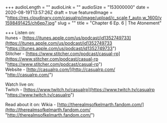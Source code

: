 +++
audioLength = ""
audioLink = ""
audioSize = "153000000"
date = 2020-08-19T13:57:26Z
draft = true
featuredImage = "https://res.cloudinary.com/casualrp/image/upload/c_scale,f_auto,w_1600/v1598491425/ch6ep7.jpg"
slug = ""
title = "Chapter 6 Ep. 6 | The Atonement"

+++
Listen on:   
 Itunes - [https://itunes.apple.com/us/podcast/id1352749733](https://itunes.apple.com/us/podcast/id1352749733 "https://itunes.apple.com/us/podcast/id1352749733")   
 Stitcher - [https://www.stitcher.com/podcast/casual-rp](https://www.stitcher.com/podcast/casual-rp "https://www.stitcher.com/podcast/casual-rp")   
 Website - [http://casualrp.com/](http://casualrp.com/ "http://casualrp.com/")

Watch live on:   
 Twitch - [https://www.twitch.tv/casualrp](https://www.twitch.tv/casualrp "https://www.twitch.tv/casualrp")

Read about it on: Wikia - [http://therealmsofkelmarth.fandom.com/](http://therealmsofkelmarth.fandom.com/ "http://therealmsofkelmarth.fandom.com/")